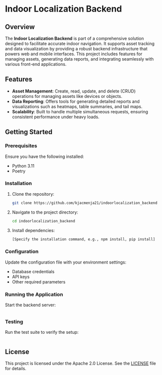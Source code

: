# Indoor Localization Backend

## Overview
The **Indoor Localization Backend** is part of a comprehensive solution designed to facilitate accurate indoor navigation. It supports asset tracking and data visualization by providing a robust backend infrastructure that powers web and mobile interfaces. This project includes features for managing assets, generating data reports, and integrating seamlessly with various front-end applications.

## Features
- **Asset Management**: Create, read, update, and delete (CRUD) operations for managing assets like devices or objects.
- **Data Reporting**: Offers tools for generating detailed reports and visualizations such as heatmaps, table summaries, and tail maps.
- **Scalability**: Built to handle multiple simultaneous requests, ensuring consistent performance under heavy loads.

## Getting Started

### Prerequisites
Ensure you have the following installed:
- Python 3.11
- Poetry

### Installation
1. Clone the repository:
   ```bash
   git clone https://github.com/kjacmenja21/indoorlocalization_backend.git
   ```
2. Navigate to the project directory:
   ```bash
   cd indoorlocalization_backend
   ```
3. Install dependencies:
   ```bash
   [Specify the installation command, e.g., npm install, pip install]
   ```

### Configuration
Update the configuration file with your environment settings:
- Database credentials
- API keys
- Other required parameters

### Running the Application
Start the backend server:
```bash

```

### Testing
Run the test suite to verify the setup:
```bash

```

## License
This project is licensed under the Apache 2.0 License. See the [LICENSE](LICENSE) file for details.
